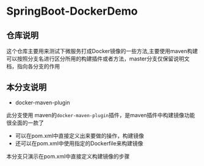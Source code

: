 # SpringBoot-DockerDemo
## 仓库说明
这个仓库主要用来测试下微服务打成Docker镜像的一些方法,主要使用maven构建
可以按照分支名进行区分所用的构建插件或者方法，master分支仅保留说明文档，指向各分支的作用
## 本分支说明
- docker-maven-plugin  

此分支使用 maven的`docker-maven-plugin`插件，是maven插件中构建镜像功能很全面的一款了
- 可以在pom.xml中直接定义出来要做的操作，构建镜像
- 还可以在pom.xml中使用指定的Dockerfile来构建镜像

本分支只演示在pom.xml中直接定义构建镜像的步骤